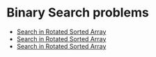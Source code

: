 # Binary Search problems
- [Search in Rotated Sorted Array](https://leetcode.com/problems/search-in-rotated-sorted-array/description/)
- [Search in Rotated Sorted Array](https://leetcode.com/problems/search-in-rotated-sorted-array/description/)
- [Search in Rotated Sorted Array](https://leetcode.com/problems/search-in-rotated-sorted-array/description/)
